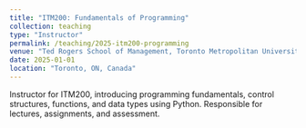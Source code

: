 ```yaml
---
title: "ITM200: Fundamentals of Programming"
collection: teaching
type: "Instructor"
permalink: /teaching/2025-itm200-programming
venue: "Ted Rogers School of Management, Toronto Metropolitan University"
date: 2025-01-01
location: "Toronto, ON, Canada"
---
```

Instructor for ITM200, introducing programming fundamentals, control structures, functions, and data types using Python. Responsible for lectures, assignments, and assessment.
